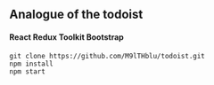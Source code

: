 ## Analogue of the todoist
#### React Redux Toolkit Bootstrap


```
git clone https://github.com/M9lTHblu/todoist.git
npm install
npm start
```
